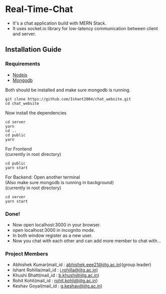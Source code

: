 # Real-Time-Chat
- It's a chat application build with MERN Stack.
- It uses socket.io library for low-latency communication between client and server.

## Installation Guide

### Requirements
- [Nodejs](https://nodejs.org/en/download)
- [Mongodb](https://www.mongodb.com/docs/manual/administration/install-community/)

Both should be installed and make sure mongodb is running.

```shell
git clone https://github.com/Ishant2004/chat_website.git
cd chat_website
```

Now install the dependencies
```shell
cd server
yarn
cd ..
cd public
yarn
```
For Frontend<br>
(currently in root directory)
```shell
cd public
yarn start
```
For Backend: Open another terminal<br>
(Also make sure mongodb is running in background)<br>
(currently in root directory)
```shell
cd server
yarn start
```

### Done!
- Now open localhost:3000 in your browser.
- open localhost:3000 in incognito mode.
- In both window register as a new user.
- Now you chat with each other and can add more member to chat with...

### Project Members
- Abhishek Kumar(mail_id : abhishek.eee21@iitg.ac.in)(group leader)
- Ishant Rohilla(mail_id : i.rohilla@iitg.ac.in)
- Khushi Bhatt(mail_id : b.khushi@iitg.ac.in)
- Rohit Kohli(mail_id : rohit.kohli@iitg.ac.in)
- Keshav Goyal(mail_id : g.keshav@iitg.ac.in)
